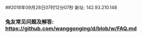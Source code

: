##2018年09月28日07时12分07秒 新址: 142.93.210.148
### 兔友常见问题及解答: https://github.com/wanggonging/d/blob/w/FAQ.md
